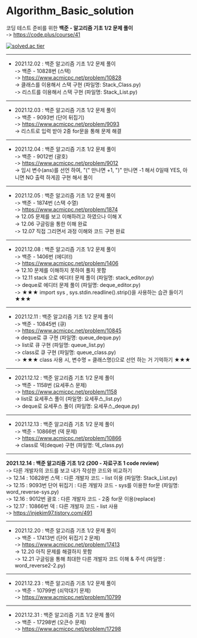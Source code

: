 # Algorithm_Basic_solution
코딩 테스트 준비를 위한 **백준 - 알고리즘 기초 1/2 문제 풀이**    
-> https://code.plus/course/41   


[![solved.ac tier](http://mazassumnida.wtf/api/generate_badge?boj=kij971202)](https://solved.ac/kij971202)  


***
* 2021.12.02 : 백준 알고리즘 기초 1/2 문제 풀이    
-> 백준 - 10828번 (스택)  
-> https://www.acmicpc.net/problem/10828   
-> 클래스를 이용해서 스택 구현 (파일명: Stack_Class.py)   
-> 리스트를 이용해서 스택 구현 (파일명: Stack_List.py)   
 
***
* 2021.12.03 : 백준 알고리즘 기초 1/2 문제 풀이    
-> 백준 - 9093번 (단어 뒤집기)     
-> https://www.acmicpc.net/problem/9093   
-> 리스트로 입력 받아 2중 for문을 통해 문제 해결  


***
* 2021.12.04 : 백준 알고리즘 기초 1/2 문제 풀이    
-> 백준 - 9012번 (괄호)        
-> https://www.acmicpc.net/problem/9012     
-> 임시 변수(ans)를 선언 하여, "(" 만나면 +1, ")" 만나면 -1 해서 0일때 YES, 아니면 NO 출력 하게끔 구현 해서 풀이   


***
* 2021.12.05 : 백준 알고리즘 기초 1/2 문제 풀이     
-> 백준 - 1874번 (스택 수열)         
-> https://www.acmicpc.net/problem/1874   
-> 12.05 문제를 보고 이해하려고 하였으나 이해 X    
-> 12.06 구글링을 통한 이해 완료   
-> 12.07 직접 그리면서 과정 이해와 코드 구현 완료    


***
* 2021.12.08 : 백준 알고리즘 기초 1/2 문제 풀이     
-> 백준 - 1406번 (에디터)              
-> https://www.acmicpc.net/problem/1406      
-> 12.10 문제를 이해하지 못하여 풀지 못함    
-> 12.11 stack 으로 에디터 문제 풀이 (파일명: stack_editor.py)        
-> deque로 에디터 문제 풀이 (파일명: deque_editor.py)    
-> ★★★  import sys , sys.stdin.readline().strip()을 사용하는 습관 들이기 ★★★  


***
* 2021.12.11 : 백준 알고리즘 기초 1/2 문제 풀이     
-> 백준 - 10845번 (큐)                  
-> https://www.acmicpc.net/problem/10845      
-> deque로 큐 구현 (파일명: queue_deque.py)        
-> list로 큐 구현 (파일명: queue_list.py)     
-> class로 큐 구현 (파일명: queue_class.py)          
-> ★★★ class 사용 시, 변수명 = 클래스명()으로 선언 하는 거 기억하기 ★★★   


***
* 2021.12.12 : 백준 알고리즘 기초 1/2 문제 풀이         
-> 백준 - 1158번 (요세푸스 문제)                       
-> https://www.acmicpc.net/problem/1158     
-> list로 요세푸스 풀이 (파일명: 요세푸스_list.py)     
-> deque로 요세푸스 풀이 (파일명: 요세푸스_deque.py)           




***
* 2021.12.13 : 백준 알고리즘 기초 1/2 문제 풀이           
-> 백준 - 10866번 (덱 문제)                        
-> https://www.acmicpc.net/problem/10866   
-> class로 덱(deque) 구현 (파일명: 덱_class.py)         


***
**2021.12.14 : 백준 알고리즘 기초 1/2 (200 - 자료구조 1 code review)**   
-> 다른 개발자의 코드를 보고 내가 작성한 코드와 비교하기    
-> 12.14 : 10828번 스택 : 다른 개발자 코드 - list 이용   (파일명: Stack_List.py)    
-> 12.15 : 9093번 단어 뒤집기 : 다른 개발자 코드 -  sys를 이용한 for문  (파일명: word_reverse-sys.py)         
-> 12.16 : 9012번 괄호 : 다른 개발자 코드 - 2중 for문 이용(replace)    
-> 12.17 : 10866번 덱 : 다른 개발자 코드 - list 사용    
-> https://injekim97.tistory.com/491   

  

***
* 2021.12.20 : 백준 알고리즘 기초 1/2 문제 풀이         
-> 백준 - 17413번 (단어 뒤집기 2 문제)                           
-> https://www.acmicpc.net/problem/17413      
-> 12.20 아직 문제를 해결하지 못함    
-> 12.21 구글링을 통해 최대한 다른 개발자 코드 이해 & 주석 (파일명 : word_reverse2-2.py)   





***
* 2021.12.23 : 백준 알고리즘 기초 1/2 문제 풀이           
-> 백준 - 10799번 (쇠막대기 문제)                           
-> https://www.acmicpc.net/problem/10799    





***
* 2021.12.31 : 백준 알고리즘 기초 1/2 문제 풀이           
-> 백준 - 17298번 (오큰수 문제)                           
-> https://www.acmicpc.net/problem/17298